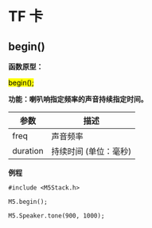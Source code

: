 # TF 卡

## begin()

**函数原型：**

<mark>begin();</mark>

**功能：喇叭响指定频率的声音持续指定时间。**

| 参数 | 描述 |
| --- | --- |
| freq | 声音频率 |
| duration | 持续时间 (单位：毫秒) |

<!-- *如果函数的 duration 值没给出，则使用当前的背景颜色。* -->

**例程**
```arduino
#include <M5Stack.h>

M5.begin();

M5.Speaker.tone(900, 1000);
```
